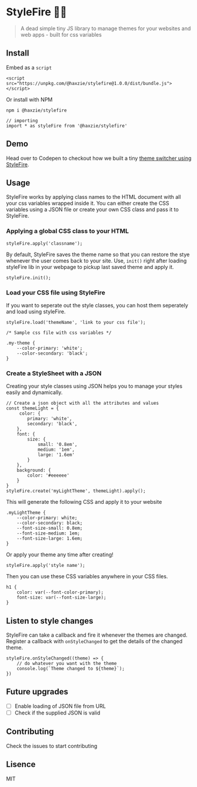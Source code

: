 # StyleFire :art::fire:
> A dead simple tiny JS library to manage themes for your websites and web apps - built for css variables
## Install
Embed as a `script`
```
<script src="https://unpkg.com/@haxzie/stylefire@1.0.0/dist/bundle.js"></script>
```
Or install with NPM
```
npm i @haxzie/stylefire

// importing
import * as styleFire from '@haxzie/stylefire'
```

## Demo
Head over to Codepen to checkout how we built a tiny [theme switcher using StyleFire](https://codepen.io/haxzie/pen/vYYLBpa).
## Usage
StyleFire works by applying class names to the HTML document with all your css variables wrapped inside it. You can either create the CSS variables using a JSON file or create your own CSS class and pass it to StyleFire.
### Applying a global CSS class to your HTML
```
styleFire.apply('classname');
```
By default, StyleFire saves the theme name so that you can restore the stye whenever the user comes back to your site. Use, `init()` right after loading styleFire lib in your webpage to pickup last saved theme and apply it.
```
styleFire.init();
```
### Load your CSS file using StyleFire
If you want to seperate out the style classes, you can host them seperately and load using styleFire.
```
styleFire.load('themeName', 'link to your css file');
```
```
/* Sample css file with css variables */

.my-theme {
    --color-primary: 'white';
    --color-secondary: 'black';
}
```
### Create a StyleSheet with a JSON 
Creating your style classes using JSON helps you to manage your styles easily and dynamically.
```
// Create a json object with all the attributes and values
const themeLight = {
     color: {
        primary: 'white',
        secondary: 'black',
    },
    font: {
        size: {
            small: '0.8em',
            medium: '1em',
            large: '1.6em'
        }
    },
    background: {
        color: '#eeeeee'
    }
}
styleFire.create('myLightTheme', themeLight).apply();
```
This will generate the following CSS and apply it to your website 
```
.myLightTheme {
    --color-primary: white;
    --color-secondary: black;
    --font-size-small: 0.8em;
    --font-size-medium: 1em;
    --font-size-large: 1.6em;
}
```
Or apply your theme any time after creating!
```
styleFire.apply('style name');
```
Then you can use these CSS variables anywhere in your CSS files.
```
h1 {
    color: var(--font-color-primary);
    font-size: var(--font-size-large);
}
```
## Listen to style changes
StyleFire can take a callback and fire it whenever the themes are changed. Register a callback with `onStyleChanged` to get the details of the changed theme.
```
styleFire.onStyleChanged((theme) => {
    // do whatever you want with the theme
    console.log(`Theme changed to ${theme}`);
})
```

## Future upgrades
- [ ] Enable loading of JSON file from URL
- [ ] Check if the supplied JSON is valid

## Contributing
Check the issues to start contributing
## Lisence
MIT